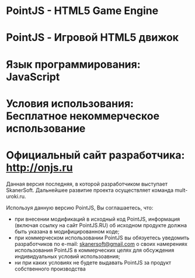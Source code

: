 # PointJS - HTML5 Game Engine
# PointJS - Игровой HTML5 движок
# Язык программирования: JavaScript
# Условия использования: Бесплатное некоммерческое использование
# Официальный сайт разработчика: http://onjs.ru

Данная версия последняя, в которой разработчиком выступает SkanerSoft. Дальнейшее развитие проекта осуществляет команда mult-uroki.ru.

Используя данную версию PointJS, Вы соглашаетесь, что:
- при внесении модификаций в исходный код PointJS, информация (включая ссылку на сайт PointJS.RU) об исходном продукте должна быть указана в модифицированном коде;
- при коммерческом использовании PointJS вы обязуетесь уведомить разработчиков по e-mail: skanersoft@gmail.com о своих намерениях использования PointJS в коммерческих целях для обсуждения индивидуальных условий использоавния;
- ни при каких условиях не будете выдавать PointJS за продукт собственного производства
